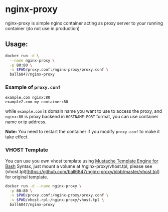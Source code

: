# nginx-proxy

nginx-proxy is simple nginx container acting as proxy server to your running container (do not use in production)

## Usage:

```sh
docker run -d \
  --name nginx-proxy \
  -p 80:80 \
  -v $PWD/proxy.conf:/nginx-proxy/proxy.conf \
  ball6847/nginx-proxy
```

### Example of `proxy.conf`

```
example.com nginx:80
example2.com my-container:80
```

while `example.com` is domain name you want to use to access the proxy, and `nginx:80` is proxy backend in `HOSTNAME:PORT` format, you can use container name or ip address.

**Note:** You need to restart the container if you modify `proxy.conf` to make it take effect.

### VHOST Template

You can use you own vhost template using [Mustache Template Engine for Bash](https://github.com/tests-always-included/mo) Syntax,
just mount a volume at /nginx-proxy/vhost.tpl, please see (vhost.tpl)[https://github.com/ball6847/nginx-proxy/blob/master/vhost.tpl] for original template.

```sh
docker run -d --name nginx-proxy \
  -p 80:80 \
  -v $PWD/proxy.conf:/nginx-proxy/proxy.conf \
  -v $PWD/vhost.rpl:/nginx-proxy/vhost.tpl \
  ball6847/nginx-proxy
```
